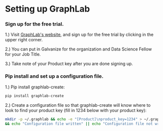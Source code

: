 # Setting up GraphLab

### Sign up for the free trial. 

1.) Visit [GraphLab's website](https://dato.com/), and sign up for the free
trial by clicking in the upper right corner.  

2.) You can put in Galvanize for the organization and Data Science Fellow
for your Job Title.   

3.) Take note of your Product key after you are done signing up. 

### Pip install and set up a configuration file.  

1.) Pip install graphlab-create: 

```bash 
pip install graphlab-create
```

2.) Create a configuration file so that graphlab-create will know where
to look to find your product key (fill in 1234 below with your product key): 

```bash 
mkdir -p ~/.graphlab && echo -e "[Product]\nproduct_key=1234" > ~/.graphlab/config \
&& echo "Configuration file written" || echo "Configuration file not written"
```
